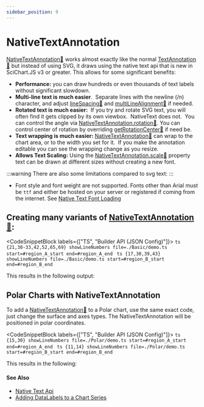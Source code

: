 ```yaml
---
sidebar_position: 9
---
```


# NativeTextAnnotation

[NativeTextAnnotation:blue_book:](https://www.scichart.com/documentation/js/current/typedoc/classes/nativetextannotation.html) works almost exactly like the normal [TextAnnotation:blue_book:](https://www.scichart.com/documentation/js/current/typedoc/classes/textannotation.html) but instead of using SVG, it draws using the native text api that is new in SciChart.JS v3 or greater. This allows for some significant benefits:

*   **Performance:** you can draw hundreds or even thousands of text labels without significant slowdown.
*   **Multi-line text is much easier**.  Separate lines with the newline (/n) character, and adjust [lineSpacing:blue_book:](https://www.scichart.com/documentation/js/current/typedoc/classes/nativetextannotation.html#linespacing) and [multiLineAlignment:blue_book:](https://www.scichart.com/documentation/js/current/typedoc/classes/nativetextannotation.html#multilinealignment) if needed.
*   **Rotated text is much easier:**  If you try and rotate SVG text, you will often find it gets clipped by its own viewbox.  NativeText does not.  You can control the angle via [NativeTextAnnotation.rotation:blue_book:](https://www.scichart.com/documentation/js/current/typedoc/classes/nativetextannotation.html#rotation). You can control center of rotation by overriding [getRotationCenter:blue_book:](https://www.scichart.com/documentation/js/current/typedoc/classes/nativetextannotation.html#getrotationcenter) if need be.
*   **Text wrapping is much easier:** [NativeTextAnnotation:blue_book:](https://www.scichart.com/documentation/js/current/typedoc/classes/nativetextannotation.html) can wrap to the chart area, or to the width you set for it.  If you make the annotation editable you can see the wrapping change as you resize.
*   **Allows Text Scaling:** Using the [NativeTextAnnotation.scale:blue_book:](https://www.scichart.com/documentation/js/current/typedoc/classes/nativetextannotation.html#scale) property text can be drawn at different sizes without creating a new font.

:::warning
There are also some limitations compared to svg text:
:::

*   Font style and font weight are not supported. Fonts other than Arial must be `ttf` and either be hosted on your server or registered if coming from the internet. See [Native Text Font Loading](/2d-charts/miscellaneous-apis/native-text-api)

## Creating many variants of [NativeTextAnnotation:blue_book:](https://www.scichart.com/documentation/js/current/typedoc/classes/nativetextannotation.html):

<CodeSnippetBlock labels={["TS", "Builder API (JSON Config)"]}>
    ```ts {21,30-33,42,52,65,69} showLineNumbers file=./Basic/demo.ts start=#region_A_start end=#region_A_end
    ```
    ```ts {17,30,39,43} showLineNumbers file=./Basic/demo.ts start=#region_B_start end=#region_B_end
    ```
</CodeSnippetBlock>

This results in the following output:

<LiveDocSnippet name="./Basic/demo" />

Polar Charts with NativeTextAnnotation
--------------------------------

To add a [NativeTextAnnotation:blue_book:](https://www.scichart.com/documentation/js/current/typedoc/classes/nativetextannotation.html) to a Polar chart, use the same exact code, just change the surface and axes types. The NativeTextAnnotation will be positioned in polar coordinates.

<CodeSnippetBlock labels={["TS", "Builder API (JSON Config)"]}>
    ```ts {15,30} showLineNumbers file=./Polar/demo.ts start=#region_A_start end=#region_A_end
    ```
    ```ts {11,14} showLineNumbers file=./Polar/demo.ts start=#region_B_start end=#region_B_end
    ```
</CodeSnippetBlock>

This results in the following:

<LiveDocSnippet name="./Polar/demo" />

#### See Also

* [Native Text Api](/2d-charts/miscellaneous-apis/native-text-api)
* [Adding DataLabels to a Chart Series](/2d-charts/chart-types/data-point-labels/data-labels-api-overview)